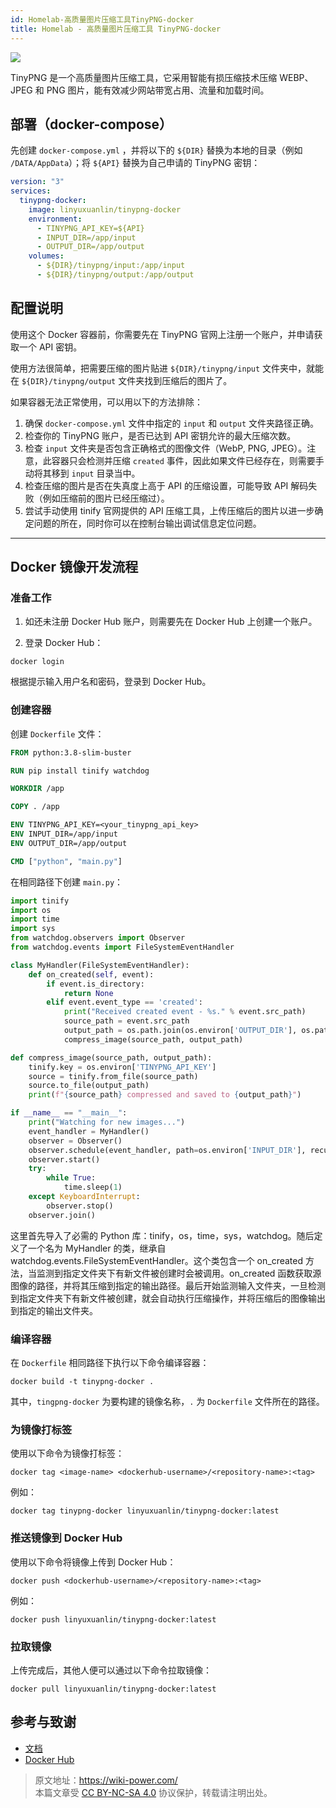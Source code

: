 ```yaml
---
id: Homelab-高质量图片压缩工具TinyPNG-docker
title: Homelab - 高质量图片压缩工具 TinyPNG-docker
---
```


![](https://wiki-media-1253965369.cos.ap-guangzhou.myqcloud.com/img/20230416163137.png)

TinyPNG 是一个高质量图片压缩工具，它采用智能有损压缩技术压缩 WEBP、JPEG 和 PNG 图片，能有效减少网站带宽占用、流量和加载时间。

## 部署（docker-compose）

先创建 `docker-compose.yml` ，并将以下的 `${DIR}` 替换为本地的目录（例如 `/DATA/AppData`）；将 `${API}` 替换为自己申请的 TinyPNG 密钥：

```yml title="docker-compose.yml"
version: "3"
services:
  tinypng-docker:
    image: linyuxuanlin/tinypng-docker
    environment:
      - TINYPNG_API_KEY=${API}
      - INPUT_DIR=/app/input
      - OUTPUT_DIR=/app/output
    volumes:
      - ${DIR}/tinypng/input:/app/input
      - ${DIR}/tinypng/output:/app/output
```

## 配置说明

使用这个 Docker 容器前，你需要先在 TinyPNG 官网上注册一个账户，并申请获取一个 API 密钥。

使用方法很简单，把需要压缩的图片贴进 `${DIR}/tinypng/input` 文件夹中，就能在 `${DIR}/tinypng/output` 文件夹找到压缩后的图片了。

如果容器无法正常使用，可以用以下的方法排除：

1. 确保 `docker-compose.yml` 文件中指定的 `input` 和 `output` 文件夹路径正确。
2. 检查你的 TinyPNG 账户，是否已达到 API 密钥允许的最大压缩次数。
3. 检查 `input` 文件夹是否包含正确格式的图像文件（WebP, PNG, JPEG）。注意，此容器只会检测并压缩 `created` 事件，因此如果文件已经存在，则需要手动将其移到 `input` 目录当中。
4. 检查压缩的图片是否在失真度上高于 API 的压缩设置，可能导致 API 解码失败（例如压缩前的图片已经压缩过）。
5. 尝试手动使用 tinify 官网提供的 API 压缩工具，上传压缩后的图片以进一步确定问题的所在，同时你可以在控制台输出调试信息定位问题。

---

## Docker 镜像开发流程

### 准备工作

1. 如还未注册 Docker Hub 账户，则需要先在 Docker Hub 上创建一个账户。

2. 登录 Docker Hub：

```shell
docker login
```

根据提示输入用户名和密码，登录到 Docker Hub。

### 创建容器

创建 `Dockerfile` 文件：

```Dockerfile title="Dockerfile"
FROM python:3.8-slim-buster

RUN pip install tinify watchdog

WORKDIR /app

COPY . /app

ENV TINYPNG_API_KEY=<your_tinypng_api_key>
ENV INPUT_DIR=/app/input
ENV OUTPUT_DIR=/app/output

CMD ["python", "main.py"]
```

在相同路径下创建 `main.py`：

```py title="main.py"
import tinify
import os
import time
import sys
from watchdog.observers import Observer
from watchdog.events import FileSystemEventHandler

class MyHandler(FileSystemEventHandler):
    def on_created(self, event):
        if event.is_directory:
            return None
        elif event.event_type == 'created':
            print("Received created event - %s." % event.src_path)
            source_path = event.src_path
            output_path = os.path.join(os.environ['OUTPUT_DIR'], os.path.basename(source_path))
            compress_image(source_path, output_path)

def compress_image(source_path, output_path):
    tinify.key = os.environ['TINYPNG_API_KEY']
    source = tinify.from_file(source_path)
    source.to_file(output_path)
    print(f"{source_path} compressed and saved to {output_path}")

if __name__ == "__main__":
    print("Watching for new images...")
    event_handler = MyHandler()
    observer = Observer()
    observer.schedule(event_handler, path=os.environ['INPUT_DIR'], recursive=False)
    observer.start()
    try:
        while True:
            time.sleep(1)
    except KeyboardInterrupt:
        observer.stop()
    observer.join()
```

这里首先导入了必需的 Python 库：tinify，os，time，sys，watchdog。随后定义了一个名为 MyHandler 的类，继承自 watchdog.events.FileSystemEventHandler。这个类包含一个 on_created 方法，当监测到指定文件夹下有新文件被创建时会被调用。on_created 函数获取源图像的路径，并将其压缩到指定的输出路径。最后开始监测输入文件夹，一旦检测到指定文件夹下有新文件被创建，就会自动执行压缩操作，并将压缩后的图像输出到指定的输出文件夹。

### 编译容器

在 `Dockerfile` 相同路径下执行以下命令编译容器：

```shell
docker build -t tinypng-docker .
```

其中，`tingpng-docker` 为要构建的镜像名称，`.` 为 `Dockerfile` 文件所在的路径。

### 为镜像打标签

使用以下命令为镜像打标签：

```shell
docker tag <image-name> <dockerhub-username>/<repository-name>:<tag>
```

例如：

```shell
docker tag tinypng-docker linyuxuanlin/tinypng-docker:latest
```

### 推送镜像到 Docker Hub

使用以下命令将镜像上传到 Docker Hub：

```shell
docker push <dockerhub-username>/<repository-name>:<tag>

```

例如：

```shell
docker push linyuxuanlin/tinypng-docker:latest
```

### 拉取镜像

上传完成后，其他人便可以通过以下命令拉取镜像：

```shell
docker pull linyuxuanlin/tinypng-docker:latest
```

## 参考与致谢

- [文档](https://wiki-power.com/Homelab-%E9%AB%98%E8%B4%A8%E9%87%8F%E5%9B%BE%E7%89%87%E5%8E%8B%E7%BC%A9%E5%B7%A5%E5%85%B7TinyPNG-docker)
- [Docker Hub](https://hub.docker.com/r/linyuxuanlin/tinypng-docker)

> 原文地址：<https://wiki-power.com/>  
> 本篇文章受 [CC BY-NC-SA 4.0](https://creativecommons.org/licenses/by/4.0/deed.zh) 协议保护，转载请注明出处。
